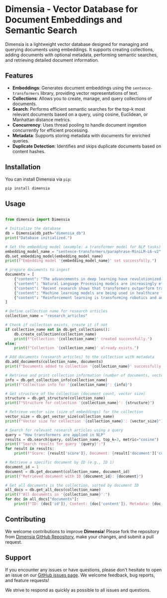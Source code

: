 # Dimensia - Vector Database for Document Embeddings and Semantic Search

Dimensia is a lightweight vector database designed for managing and querying documents using embeddings. It supports creating collections, adding documents with optional metadata, performing semantic searches, and retrieving detailed document information.

## Features

- **Embeddings**: Generates document embeddings using the `sentence-transformers` library, providing vector representations of text.
- **Collections**: Allows you to create, manage, and query collections of documents.
- **Search**: Performs efficient semantic searches for the top-k most relevant documents based on a query, using cosine, Euclidean, or Manhattan distance metrics.
- **Concurrency**: Uses thread pooling to handle document ingestion concurrently for efficient processing.
- **Metadata**: Supports storing metadata with documents for enriched queries.
- **Duplicate Detection**: Identifies and skips duplicate documents based on content hashes.

## Installation

You can install Dimensia via `pip`:

```bash
pip install dimensia
``` 

## Usage

```python

from dimensia import Dimensia

# Initialize the database
db = Dimensia(db_path="dimensia_db")
print("Database initialized.")

# Set the embedding model (example: a transformer model for NLP tasks)
embedding_model_name = "sentence-transformers/paraphrase-MiniLM-L6-v2"
db.set_embedding_model(embedding_model_name)
print(f"Embedding model '{embedding_model_name}' set successfully.")

# prepare documents to ingest
documents = [
    {"content": "The advancements in deep learning have revolutionized AI applications.", "metadata": {}},
    {"content": "Natural Language Processing models are increasingly effective in understanding text.", "metadata": {}},
    {"content": "Recent research shows that transformers outperform traditional neural networks in NLP.", "metadata": {}},
    {"content": "Machine learning models are being used in healthcare for predictive analysis.", "metadata": {}},
    {"content": "Reinforcement learning is transforming robotics and autonomous systems.", "metadata": {}},
]

# Define collection name for research articles
collection_name = "research_articles"

# Check if collection exists, create it if not
if collection_name not in db.get_collections():
    db.create_collection(collection_name)
    print(f"Collection '{collection_name}' created successfully.")
else:
    print(f"Collection '{collection_name}' already exists.")

# Add documents (research articles) to the collection with metadata
db.add_documents(collection_name, documents)
print(f"Documents added to collection '{collection_name}' successfully.")

# Retrieve and print collection information (number of documents, vector size, etc.)
info = db.get_collection_info(collection_name)
print(f"Collection info for '{collection_name}': {info}")

# Get structure of the collection (document count, vector size)
structure = db.get_structure(collection_name)
print(f"Structure for collection '{collection_name}': {structure}")

# Retrieve vector size (size of embeddings) for the collection
vector_size = db.get_vector_size(collection_name)
print(f"Vector size for collection '{collection_name}': {vector_size}")

# Search for relevant research articles using a query
query = "How transformers are applied in NLP"
results = db.search(query, collection_name, top_k=3, metric="cosine")
print(f"Search results for query '{query}':")
for result in results:
    print(f"Score: {result['score']}, Document: {result['document']['content']}")

# Retrieve a specific document by ID (e.g., ID 1)
document_id = 1
document = db.get_document(collection_name, document_id)
print(f"Retrieved document with ID {document_id}: {document}")

# Get all documents in the collection, sorted by document ID
all_docs = db.get_all_docs(collection_name)
print(f"All documents in '{collection_name}':")
for doc in all_docs["documents"]:
    print(f"ID: {doc['id']}, Content: {doc['content']}, Metadata: {doc['metadata']}")

```

## Contributing

We welcome contributions to improve **Dimensia**! Please fork the repository from [Dimensia GitHub Repository](https://github.com/aniruddhasalve/dimensia), make your changes, and submit a pull request.

## Support

If you encounter any issues or have questions, please don't hesitate to open an issue on our [GitHub issues page](https://github.com/aniruddhasalve/dimensia/issues). We welcome feedback, bug reports, and feature requests!

We strive to respond as quickly as possible to all issues and questions.
